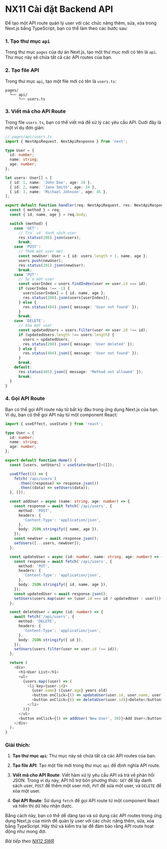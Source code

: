 # NX11 Cài đặt Backend API

Để tạo một API route quản lý user với các chức năng thêm, sửa, xóa trong Next.js bằng TypeScript, bạn có thể làm theo các bước sau:

### 1. Tạo thư mục `api`
Trong thư mục `pages` của dự án Next.js, tạo một thư mục mới có tên là `api`. Thư mục này sẽ chứa tất cả các API routes của bạn.

### 2. Tạo file API
Trong thư mục `api`, tạo một file mới có tên là `users.ts`:

```
pages/
  └── api/
      └── users.ts
```

### 3. Viết mã cho API Route
Trong file `users.ts`, bạn có thể viết mã để xử lý các yêu cầu API. Dưới đây là một ví dụ đơn giản:

```typescript
// pages/api/users.ts
import { NextApiRequest, NextApiResponse } from 'next';

type User = {
  id: number;
  name: string;
  age: number;
};

let users: User[] = [
  { id: 1, name: 'John Doe', age: 28 },
  { id: 2, name: 'Jane Smith', age: 34 },
  { id: 3, name: 'Michael Johnson', age: 45 },
];

export default function handler(req: NextApiRequest, res: NextApiResponse) {
  const { method } = req;
  const { id, name, age } = req.body;

  switch (method) {
    case 'GET':
      // Trả về danh sách user
      res.status(200).json(users);
      break;
    case 'POST':
      // Thêm một user mới
      const newUser: User = { id: users.length + 1, name, age };
      users.push(newUser);
      res.status(201).json(newUser);
      break;
    case 'PUT':
      // Sửa một user
      const userIndex = users.findIndex(user => user.id === id);
      if (userIndex !== -1) {
        users[userIndex] = { id, name, age };
        res.status(200).json(users[userIndex]);
      } else {
        res.status(404).json({ message: 'User not found' });
      }
      break;
    case 'DELETE':
      // Xóa một user
      const updatedUsers = users.filter(user => user.id !== id);
      if (updatedUsers.length !== users.length) {
        users = updatedUsers;
        res.status(200).json({ message: 'User deleted' });
      } else {
        res.status(404).json({ message: 'User not found' });
      }
      break;
    default:
      res.status(405).json({ message: 'Method not allowed' });
      break;
  }
}
```

### 4. Gọi API Route
Bạn có thể gọi API route này từ bất kỳ đâu trong ứng dụng Next.js của bạn. Ví dụ, bạn có thể gọi API này từ một component React:

```typescript
import { useEffect, useState } from 'react';

type User = {
  id: number;
  name: string;
  age: number;
};

export default function Home() {
  const [users, setUsers] = useState<User[]>([]);

  useEffect(() => {
    fetch('/api/users')
      .then((response) => response.json())
      .then((data) => setUsers(data));
  }, []);

  const addUser = async (name: string, age: number) => {
    const response = await fetch('/api/users', {
      method: 'POST',
      headers: {
        'Content-Type': 'application/json',
      },
      body: JSON.stringify({ name, age }),
    });
    const newUser = await response.json();
    setUsers([...users, newUser]);
  };

  const updateUser = async (id: number, name: string, age: number) => {
    const response = await fetch('/api/users', {
      method: 'PUT',
      headers: {
        'Content-Type': 'application/json',
      },
      body: JSON.stringify({ id, name, age }),
    });
    const updatedUser = await response.json();
    setUsers(users.map(user => (user.id === id ? updatedUser : user)));
  };

  const deleteUser = async (id: number) => {
    await fetch('/api/users', {
      method: 'DELETE',
      headers: {
        'Content-Type': 'application/json',
      },
      body: JSON.stringify({ id }),
    });
    setUsers(users.filter(user => user.id !== id));
  };

  return (
    <div>
      <h1>User List</h1>
      <ul>
        {users.map((user) => (
          <li key={user.id}>
            {user.name} ({user.age} years old)
            <button onClick={() => updateUser(user.id, user.name, user.age)}>Edit</button>
            <button onClick={() => deleteUser(user.id)}>Delete</button>
          </li>
        ))}
      </ul>
      <button onClick={() => addUser('New User', 30)}>Add User</button>
    </div>
  );
}
```

### Giải thích:

1. **Tạo thư mục `api`**: Thư mục này sẽ chứa tất cả các API routes của bạn.

2. **Tạo file API**: Tạo một file mới trong thư mục `api` để định nghĩa API route.

3. **Viết mã cho API Route**: Viết hàm xử lý yêu cầu API và trả về phản hồi JSON. Trong ví dụ này, API hỗ trợ bốn phương thức: `GET` để lấy danh sách user, `POST` để thêm một user mới, `PUT` để sửa một user, và `DELETE` để xóa một user.

4. **Gọi API Route**: Sử dụng `fetch` để gọi API route từ một component React và hiển thị dữ liệu nhận được.

Bằng cách này, bạn có thể dễ dàng tạo và sử dụng các API routes trong ứng dụng Next.js của mình để quản lý user với các chức năng thêm, sửa, xóa bằng TypeScript. Hãy thử và kiểm tra lại để đảm bảo rằng API route hoạt động như mong đợi.

*Bài tiếp theo [NX12 SWR ](session_12_swr.md)*

